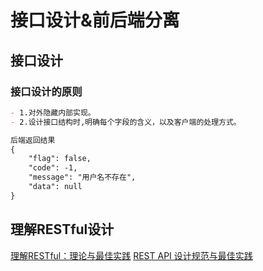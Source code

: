 # 接口设计&前后端分离
## 接口设计
### 接口设计的原则
```markdown
- 1.对外隐藏内部实现。
- 2.设计接口结构时,明确每个字段的含义，以及客户端的处理方式。

后端返回结果
{
    "flag": false,
    "code": -1,
    "message": "用户名不存在",
    "data": null
}
```
## 理解RESTful设计
[理解RESTful：理论与最佳实践](https://www.cnblogs.com/yonghengzh/p/13750612.html)
[REST API 设计规范与最佳实践](https://github.com/Highflyer/REST_API_DESIGN_GUIDE)



